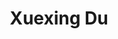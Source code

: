 ---
layout: profile
title: Xuexing Du
description: 
img: assets/img/xuexing_du.png
redirect:
year: 2018
category: PhD Students
email: duxuexing@sjtu.edu.cn
github_username:
---